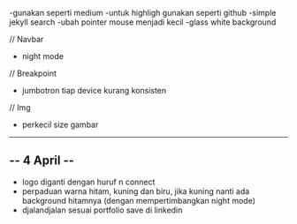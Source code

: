 -gunakan seperti medium
-untuk highligh gunakan seperti github
-simple jekyll search
-ubah pointer mouse menjadi kecil
-glass white background

// Navbar
- night mode

// Breakpoint
- jumbotron tiap device kurang konsisten

// Img
- perkecil size gambar

-------------
-- 4 April --
-------------

- logo diganti dengan huruf n connect
- perpaduan warna hitam, kuning dan biru, jika kuning nanti ada background hitamnya (dengan mempertimbangkan night mode)
- djalandjalan sesuai portfolio save di linkedin

